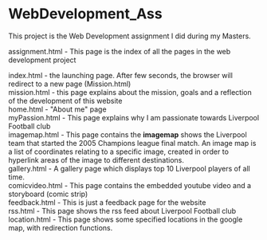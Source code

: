 # WebDevelopment_Ass 

This project is the Web Development assignment I did during my Masters. 

assignment.html - This page is the index of all the pages in the web development project  
  
index.html - the launching page. After few seconds, the browser will redirect to a new page (Mission.html)  
mission.html - this page explains about the mission, goals and a reflection of the development of this website  
home.html - "About me" page  
myPassion.html - This page explains why I am passionate towards Liverpool Football club  
imagemap.html - This page contains the __imagemap__ shows the Liverpool team that started the 2005 Champions league final                match. An image map is a list of coordinates relating to a specific image, created in order to hyperlink areas of the image to different destinations.  
gallery.html - A gallery page which displays top 10 Liverpool players of all time.  
comicvideo.html - This page contains the embedded youtube video and a storyboard (comic strip)  
feedback.html - This is just a feedback page for the website  
rss.html - This page shows the rss feed about Liverpool Football club  
location.html - This page shows some specified locations in the google map, with redirection functions.  


 
